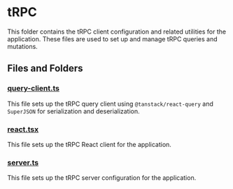 # tRPC

This folder contains the tRPC client configuration and related utilities for the application. These files are used to set up and manage tRPC queries and mutations.

## Files and Folders

### [query-client.ts](apps/web/src/trpc/query-client.ts)

This file sets up the tRPC query client using `@tanstack/react-query` and `SuperJSON` for serialization and deserialization.

### [react.tsx](apps/web/src/trpc/react.tsx)

This file sets up the tRPC React client for the application.

### [server.ts](apps/web/src/trpc/server.ts)

This file sets up the tRPC server configuration for the application.